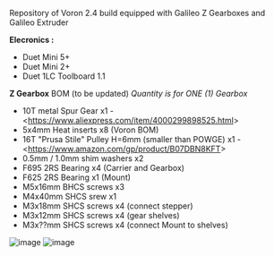 Repository of Voron 2.4 build equipped with Galileo Z Gearboxes and Galileo Extruder

**Elecronics :**
- Duet Mini 5+
- Duet Mini 2+
- Duet 1LC Toolboard 1.1

**Z Gearbox** BOM (to be updated)
_Quantity is for ONE (1) Gearbox_
- 10T metal Spur Gear x1 - <<https://www.aliexpress.com/item/4000299898525.html>>
- 5x4mm Heat inserts x8 (Voron BOM)
- 16T "Prusa Stile" Pulley H=6mm (smaller than POWGE) x1 - <<https://www.amazon.com/gp/product/B07DBN8KFT>>
- 0.5mm / 1.0mm shim washers x2 
- F695 2RS Bearing x4 (Carrier and Gearbox)
- F625 2RS Bearing x1 (Mount)
- M5x16mm BHCS screws x3
- M4x40mm SHCS srew x1
- M3x18mm SHCS screws x4 (connect stepper)
- M3x12mm SHCS screws x4 (gear shelves)
- M3x??mm SHCS screws x4 (connect Mount to shelves)

![image](https://user-images.githubusercontent.com/76037248/125197641-d5ff1780-e25e-11eb-9f1c-6b353727444d.png)
![image](https://user-images.githubusercontent.com/76037248/125197650-ddbebc00-e25e-11eb-9f4b-6601d3c0f62b.png)
